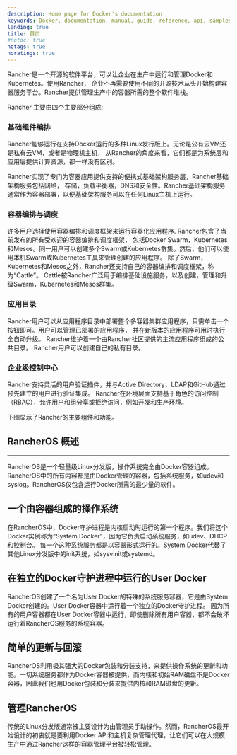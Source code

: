 ```yaml
---
description: Home page for Docker's documentation
keywords: Docker, documentation, manual, guide, reference, api, samples
landing: true
title: 首页
#notoc: true
notags: true
noratings: true
---
```


Rancher是一个开源的软件平台，可以让企业在生产中运行和管理Docker和Kubernetes。使用Rancher，
企业不再需要使用不同的开源技术从头开始构建容器服务平台。Rancher提供管理生产中的容器所需的整个软件堆栈。

Rancher 主要由四个主要部分组成:

### 基础组件编排

Rancher能够运行在支持Docker运行的多种Linux发行版上。无论是公有云VM还是私有云VM，或者是物理机主机，
从Rancher的角度来看，它们都是为系统层和应用层提供计算资源，都一样没有区别。

Rancher实现了专门为容器应用提供支持的便携式基础架构服务层，Rancher基础架构服务包括网络，
存储，负载平衡器，DNS和安全性。Rancher基础架构服务通常作为容器部署，以便基础架构服务可以在任何Linux主机上运行。

### 容器编排与调度

许多用户选择使用容器编排和调度框架来运行容器化应用程序. Rancher包含了当前发布的所有受欢迎的容器编排和调度框架，
包括Docker Swarm，Kubernetes和Mesos。同一用户可以创建多个Swarm或Kubernetes群集。然后，他们可以使用本机Swarm或Kubernetes工具来管理创建的应用程序。
除了Swarm，Kubernetes和Mesos之外，Rancher还支持自己的容器编排和调度框架，称为“Cattle”。
Cattle被Rancher广泛用于编排基础设施服务，以及创建，管理和升级Swarm，Kubernetes和Mesos群集。

### 应用目录

Rancher用户可以从应用程序目录中部署整个多容器集群应用程序，只需单击一个按钮即可。用户可以管理已部署的应用程序，
并在新版本的应用程序可用时执行全自动升级。 Rancher维护着一个由Rancher社区提供的主流应用程序组成的公共目录。 Rancher用户可以创建自己的私有目录。

### 企业级控制中心

Rancher支持灵活的用户验证插件，并与Active Directory，LDAP和GitHub通过预先建立的用户进行验证集成。
Rancher在环境层面支持基于角色的访问控制（RBAC），允许用户和组分享或拒绝访问，例如开发和生产环境。

下图显示了Rancher的主要组件和功能。

## RancherOS 概述
---
RancherOS是一个轻量级Linux分发版，操作系统完全由Docker容器组成。
RancherOS中的所有内容都是由Docker管理的容器，包括系统服务，如udev和syslog。RancherOS仅包含运行Docker所需的最少量的软件。

## 一个由容器组成的操作系统

在RancherOS中，Docker守护进程是内核启动时运行的第一个程序。我们将这个Docker实例称为“System Docker”，因为它负责启动系统服务，如udev、DHCP和控制台。
每一个这种系统服务都是以容器形式运行的。System Docker代替了其他Linux分发版中的init系统，如sysvinit或systemd。

## 在独立的Docker守护进程中运行的User Docker

RancherOS创建了一个名为User Docker的特殊的系统服务容器，它是由System Docker创建的。User Docker容器中运行着一个独立的Docker守护进程。
因为所有的用户容器都在User Docker容器中运行，即使删除所有用户容器，都不会破坏运行着RancherOS服务的系统容器。

## 简单的更新与回滚

RancherOS利用极其强大的Docker包装和分装支持，来提供操作系统的更新和功能。一切系统服务都作为Docker容器被提供，而内核和初始RAM磁盘不是Docker容器，因此我们也用Docker包装和分装来提供内核和RAM磁盘的更新。

## 管理RancherOS

传统的Linux分发版通常被主要设计为由管理员手动操作。然而，RancherOS最开始设计的初衷就是要利用Docker API和主机复杂管理代理，让它们可以在大规模生产中通过Rancher这样的容器管理平台被轻松管理。
